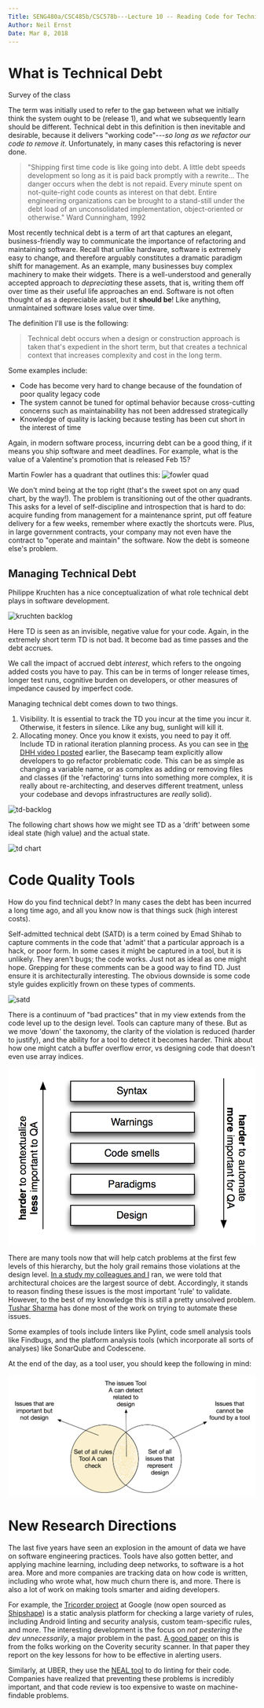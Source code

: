 ```yaml
---
Title: SENG480a/CSC485b/CSC578b---Lecture 10 -- Reading Code for Technical Debt
Author: Neil Ernst
Date: Mar 8, 2018
---
```


# What is Technical Debt

Survey of the class

The term was initially used to refer to the gap between what we initially think the system ought to be (release 1), and what we subsequently learn should be different. Technical debt in this definition is then inevitable and desirable, because it delivers "working code"---*so long as we refactor our code to remove it*. Unfortunately, in many cases this refactoring is never done. 

> "Shipping first time code is like going into debt. A little debt speeds development so long as it is paid back promptly with a rewrite... The danger occurs when the debt is not repaid. Every minute spent on not-quite-right code counts as interest on that debt. Entire engineering organizations can be brought to a stand-still under the debt load of an unconsolidated implementation, object-oriented or otherwise." Ward Cunningham, 1992

Most recently technical debt is a term of art that captures an elegant, business-friendly way to communicate the importance of refactoring and maintaining software. Recall that unlike hardware, software is extremely easy to change, and therefore arguably constitutes a dramatic paradigm shift for management. As an example, many businesses buy complex machinery to make their widgets. There is a well-understood and generally accepted approach to *depreciating* these assets, that is, writing them off over time as their useful life approaches an end. Software is not often thought of as a depreciable asset, but it **should be**! Like anything, unmaintained software loses value over time.
 
The definition I'll use is the following:

> Technical debt occurs when a design or construction approach is taken that's expedient in the short term, but that creates a technical context that increases complexity and cost in the long term.

Some examples include:

- Code has become very hard to change because of the foundation of poor quality legacy code
- The system cannot be tuned for optimal behavior because cross-cutting concerns such as maintainability has not been addressed strategically
- Knowledge of quality is lacking because testing has been cut short in the interest of time

Again, in modern software process, incurring debt can be a good thing, if it means you ship software and meet deadlines. For example, what is the value of a Valentine's promotion that is released Feb 15?

Martin Fowler has a quadrant that outlines this:
![fowler quad](img/fowler-quad.png)

We don't mind being at the top right (that's the sweet spot on any quad chart, by the way!). The problem is transitioning out of the other quadrants. This asks for a level of self-discipline and introspection that is hard to do: acquire funding from management for a maintenance sprint, put off feature delivery for a few weeks, remember where exactly the shortcuts were. Plus, in large government contracts, your company may not even have the contract to "operate and maintain" the software. Now the debt is someone else's problem.

## Managing Technical Debt

Philippe Kruchten has a nice conceptualization of what role technical debt plays in software development.

![kruchten backlog](img/pbk-backlog.png)

Here TD is seen as an invisible, negative value for your code. Again, in the extremely short term TD is not bad. It become bad as time passes and the debt accrues. 

We call the impact of accrued debt *interest*, which refers to the ongoing added costs you have to pay. This can be in terms of longer release times, longer test runs, cognitive burden on developers, or other measures of impedance caused by imperfect code.

Managing technical debt comes down to two things. 

1. Visibility. It is essential to track the TD you incur at the time you incur it. Otherwise, it festers in silence. Like any bug, sunlight will kill it.
2. Allocating money. Once you know it exists, you need to pay it off. Include TD in rational iteration planning process. As you can see in [the DHH video I posted](https://www.youtube.com/watch?v=H5i1gdwe1Ls&t=1s) earlier, the Basecamp team explicitly allow developers to go refactor problematic code. This can be as simple as changing a variable name, or as complex as adding or removing files and classes (if the 'refactoring' turns into something more complex, it is really about re-architecting, and deserves different treatment, unless your codebase and devops infrastructures are *really* solid).

![td-backlog](img/td-release.png)

The following chart shows how we might see TD as a 'drift' between some ideal state (high value) and the actual state.

![td chart](img/TD-marketecture.png)

# Code Quality Tools
How do you find technical debt? In many cases the debt has been incurred a long time ago, and all you know now is that things suck (high interest costs). 

Self-admitted technical debt (SATD) is a term coined by Emad Shihab to capture comments in the code that 'admit' that a particular approach is a hack, or poor form. In some cases it might be captured in a tool, but it is unlikely. They aren't bugs; the code works. Just not as ideal as one might hope. Grepping for these comments can be a good way to find TD. Just ensure it is architecturally interesting. The obvious downside is some code style guides explicitly frown on these types of comments.

![satd](img/satd-ant.png)

There is a continuum of "bad practices" that in my view extends from the code level up to the design level. Tools can capture many of these. But as we move 'down' the taxonomy, the clarity of the violation is reduced (harder to justify), and the ability for a tool to detect it becomes harder. Think about how one might catch a buffer overflow error, vs designing code that doesn't even use array indices.

![continuum](img/taxonomy.png)

There are many tools now that will help catch problems at the first few levels of this hierarchy, but the holy grail remains those violations at the design level. [In a study my colleagues and I](https://insights.sei.cmu.edu/sei_blog/2015/07/a-field-study-of-technical-debt.html) ran, we were told that architectural choices are the largest source of debt. Accordingly, it stands to reason finding these issues is the most important 'rule' to validate. However, to the best of my knowledge this is still a pretty unsolved problem. [Tushar Sharma](http://www.tusharma.in/smells/ARCH.html) has done most of the work on trying to automate these issues. 

Some examples of tools include linters like Pylint, code smell analysis tools like Findbugs, and the platform analysis tools (which incorporate all sorts of analyses) like SonarQube and Codescene. 

At the end of the day, as a tool user, you should keep the following in mind:

![toolvssmell](img/conceptual-model.png)
 
# New Research Directions
The last five years have seen an explosion in the amount of data we have on software engineering practices. Tools have also gotten better, and applying machine learning, including deep networks, to software is a hot area. More and more companies are tracking data on how code is written, including who wrote what, how much churn there is, and more. There is also a lot of work on making tools smarter and aiding developers. 

For example, the [Tricorder project](https://research.google.com/pubs/pub43322.html) at Google (now open sourced as [Shipshape](https://github.com/google/shipshape)) is a static analysis platform for checking a large variety of rules, including Android linting and security analysis, custom team-specific rules, and more. The interesting development is the focus on *not pestering the dev unnecessarily*, a major problem in the past. [A good paper](https://cacm.acm.org/magazines/2010/2/69354-a-few-billion-lines-of-code-later/fulltext) on this is from the folks working on the Coverity security scanner. In that paper they report on the key lessons for how to be effective in alerting users. 

Similarly, at UBER, they use the [NEAL tool](https://github.com/uber/NEAL) to do linting for their code. Companies have realized that preventing these problems is incredibly important, and that code review is too expensive to waste on machine-findable problems.